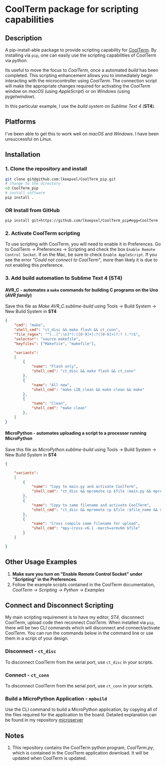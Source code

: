 # CoolTerm package for scripting capabilities
## Description
A pip-install-able package to provide scripting capability for [CoolTerm](https://freeware.the-meiers.org). By installing via `pip`, one can easily use the scripting capabilities of CoolTerm via *python*.

Its useful to move the focus to *CoolTerm*, once a automated *build* has been completed. This scripting enhancement allows you to immediately begin interacting with the microcontroller using *CoolTerm*. The connection script will make the appropriate changes required for activating the *CoolTerm* window on *macOS* (using *AppleScript*) or on *Windows* (using *pygetwindow*). 

In this particular example, I use the *build system* on *Sublime Text 4* (**ST4**).

## Platforms
I've been able to get this to work well on *macOS* and *Windows*. I have been unsuccessful on *Linux*.
 
## Installation

### 1. Clone the repository and install
```bash
git clone git@github.com:lkoepsel/CoolTerm_pip.git
# change to the directory
cd CoolTerm_pip
# install software
pip install .
```
### OR Install from GitHub

```bash
pip install git+https://github.com/lkoepsel/CoolTerm_pip#egg=CoolTerm
```

### 2. Activate CoolTerm scripting
To use scripting with CoolTerm, you will need to enable it in Preferences. Go to CoolTerm -> Preferences -> Scripting and check the box `Enable Remote Control Socket`. If on the Mac, be sure to check `Enable AppleScript`. If you see the error *"Could not connect to CoolTerm"*, more than likely it is due to not enabling this preference. 

### 3. Add build automation to Sublime Text 4 (ST4)
#### AVR_C - automates a `make` commands for building C programs on the Uno (*AVR family*)
Save this file as *Make AVR_C.sublime-build* using Tools -> Build System -> New Build System in **ST4**
```json
{
	"cmd": "make",
	"shell_cmd": "ct_disc && make flash && ct_conn",
	"file_regex": "^(..[^:\n]*):([0-9]+):?([0-9]+)?:? (.*)$",
	"selector": "source.makefile",
	"keyfiles": ["Makefile", "makefile"],

	"variants":
	[
		{
			"name": "Flash only",
			"shell_cmd": "ct_disc && make flash && ct_conn"
		},
		{
			"name": "All new",
			"shell_cmd": "make LIB_clean && make clean && make"
		},
		{
			"name": "Clean",
			"shell_cmd": "make clean"
		},
	]
}
```

#### MicroPython - automates uploading a script to a processor running MicroPython
Save this file as *MicroPython.sublime-build* using Tools -> Build System -> New Build System in **ST4**
```json
{

	"variants":
	[
		{
			"name": "Copy to main.py and activate CoolTerm",
			"shell_cmd": "ct_disc && mpremote cp $file :main.py && mpremote reset && ct_conn"
		},
		{
			"name": "Copy to same filename and activate CoolTerm",
			"shell_cmd": "ct_disc && mpremote cp $file :$file_name && mpremote reset && ct_conn"
		},
		{
			"name": "Cross compile same filename for upload",
			"shell_cmd": "mpy-cross-v6.1 -march=armv6m $file"
		}
	]

}
```

## Other Usage Examples
1. **Make sure you turn on "Enable Remote Control Socket" under "Scripting" in the Preferences**. 
2. Follow the example scripts contained in the CoolTerm documentation, *CoolTerm -> Scripting -> Python -> Examples*

## Connect and Disconnect Scripting
My main scripting requirement is to have my editor, *ST4*, disconnect CoolTerm, upload code then reconnect *CoolTerm*. When installed via `pip`, there will be two CLI commands which will disconnect and connect/activate CoolTerm. You can run the commands below in the command line or use them in a script of your design. 

### Disconnect - `ct_disc`
To disconnect CoolTerm from the serial port, use `ct_disc` in your scripts.

### Connect - `ct_conn`
To disconnect CoolTerm from the serial port, use `ct_conn` in your scripts.

### Build a MicroPython Application - `mpbuild`
Use the CLI command to build a MicroPython application, by copying all of the files required for the application to the board. Detailed explanation can be found in my repository [microserver](https://github.com/lkoepsel/microserver)

## Notes
1. This repository contains the CoolTerm python program, *CoolTerm.py*, which is contained in the CoolTerm application download. It will be updated when CoolTerm is updated.
